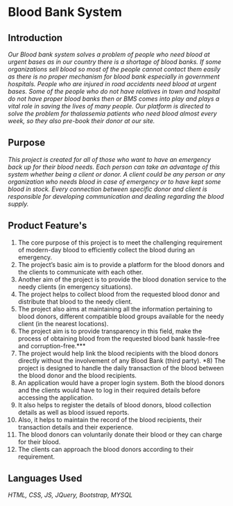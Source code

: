 # Blood Bank System
## Introduction
*Our Blood bank system solves a problem of people who need blood at urgent
bases as in our country there is a shortage of blood banks. If some organizations
sell blood so most of the people cannot contact them easily as there is no proper
mechanism for blood bank especially in government hospitals. People who are
injured in road accidents need blood at urgent bases. Some of the people who do
not have relatives in town and hospital do not have proper blood banks then or
BMS comes into play and plays a vital role in saving the lives of many people. Our
platform is directed to solve the problem for thalassemia patients who need
blood almost every week, so they also pre-book their donor at our site.*

## Purpose
*This project is created for all of those who want to have an emergency
back up for their blood needs. Each person can take an advantage of this
system whether being a client or donor. A client could be any person or
any organization who needs blood in case of emergency or to have kept
some blood in stock. Every connection between specific donor and client
is responsible for developing communication and dealing regarding the
blood supply.*

## Product Feature's
1) The core purpose of this project is to meet the challenging
requirement of modern-day blood to efficiently collect the blood during an
emergency.
2) The project’s basic aim is to provide a platform for the blood donors
and the clients to communicate with each other.
3) Another aim of the project is to provide the blood donation service to
the needy clients (in emergency situations).
4) The project helps to collect blood from the requested blood donor
and distribute that blood to the needy client.
5) The project also aims at maintaining all the information pertaining to
blood donors, different compatible blood groups available for the needy
client (in the nearest locations).
6) The project aim is to provide transparency in this field, make the
process of obtaining blood from the requested blood bank hassle-free and
corruption-free.***
7) The project would help link the blood recipients with the blood
donors directly without the involvement of any Blood Bank (third party).
*8) The project is designed to handle the daily transaction of the blood
between the blood donor and the blood recipients.
9) An application would have a proper login system. Both the blood
donors and the clients would have to log in their required details before
accessing the application.
10) It also helps to register the details of blood donors, blood collection
details as well as blood issued reports.
11) Also, it helps to maintain the record of the blood recipients, their
transaction details and their experience.
12) The blood donors can voluntarily donate their blood or they can
charge for their blood.
13) The clients can approach the blood donors according to their
requirement.

## Languages Used
*HTML, CSS, JS, JQuery, Bootstrap, MYSQL*
